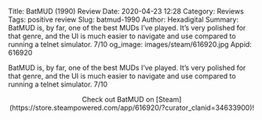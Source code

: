 Title: BatMUD (1990) Review
Date: 2020-04-23 12:28
Category: Reviews
Tags: positive review
Slug: batmud-1990
Author: Hexadigital
Summary: BatMUD is, by far, one of the best MUDs I’ve played. It’s very polished for that genre, and the UI is much easier to navigate and use compared to running a telnet simulator. 7/10
og_image: images/steam/616920.jpg
Appid: 616920

BatMUD is, by far, one of the best MUDs I’ve played. It’s very polished for that genre, and the UI is much easier to navigate and use compared to running a telnet simulator. 7/10

<center>Check out BatMUD on [Steam](https://store.steampowered.com/app/616920/?curator_clanid=34633900)!</center>
